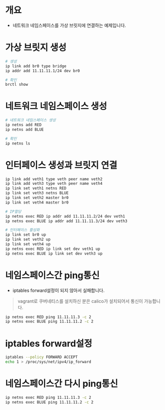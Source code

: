 # 개요
* 네트워크 네임스페이스를 가상 브릿지에 연결하는 예제입니다.

# 가상 브릿지 생성
```sh
# 생성
ip link add br0 type bridge
ip addr add 11.11.11.1/24 dev br0

# 확인
brctl show
```

# 네트워크 네임스페이스 생성
```sh
# 네트워크 네임스페이스 생성
ip netns add RED
ip netns add BLUE

# 확인
ip netns ls
```

# 인터페이스 생성과 브릿지 연결
```sh
ip link add veth1 type veth peer name veth2
ip link add veth3 type veth peer name veth4
ip link set veth1 netns RED
ip link set veth3 netns BLUE
ip link set veth2 master br0
ip link set veth4 master br0

# IP할당
ip netns exec RED ip addr add 11.11.11.2/24 dev veth1
ip netns exec BLUE ip addr add 11.11.11.3/24 dev veth3

# 인터페이스 활성화
ip link set br0 up
ip link set veth2 up
ip link set veth4 up
ip netns exec RED ip link set dev veth1 up
ip netns exec BLUE ip link set dev veth3 up
```

# 네임스페이스간 ping통신
* iptables forward설정이 되지 않아서 실패합니다.
> vagrant로 쿠버네티스를 설치하신 분은 calico가 설치되어서 통신이 가능합니다.
```sh
ip netns exec RED ping 11.11.11.3 -c 2
ip netns exec BLUE ping 11.11.11.2 -c 2
```

# iptables forward설정
```sh
iptables --policy FORWARD ACCEPT
echo 1 > /proc/sys/net/ipv4/ip_forward
```

# 네임스페이스간 다시 ping통신
```sh
ip netns exec RED ping 11.11.11.3 -c 2
ip netns exec BLUE ping 11.11.11.2 -c 2
```
